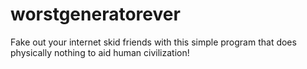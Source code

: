 # worstgeneratorever
Fake out your internet skid friends with this simple program that does physically nothing to aid human civilization!
